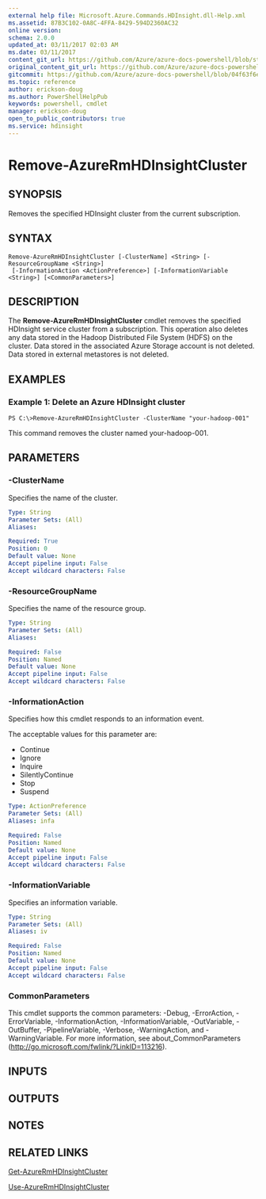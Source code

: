 ```yaml
---
external help file: Microsoft.Azure.Commands.HDInsight.dll-Help.xml
ms.assetid: 87B3C102-0A8C-4FFA-8429-594D2360AC32
online version:
schema: 2.0.0
updated_at: 03/11/2017 02:03 AM
ms.date: 03/11/2017
content_git_url: https://github.com/Azure/azure-docs-powershell/blob/staging/azureps-cmdlets-docs/ResourceManager/AzureRM.HDInsight/v2.7.0/Remove-AzureRmHDInsightCluster.md
original_content_git_url: https://github.com/Azure/azure-docs-powershell/blob/staging/azureps-cmdlets-docs/ResourceManager/AzureRM.HDInsight/v2.7.0/Remove-AzureRmHDInsightCluster.md
gitcommit: https://github.com/Azure/azure-docs-powershell/blob/04f63f6e685743ace2c57eb157574e34e8610b1c
ms.topic: reference
author: erickson-doug
ms.author: PowerShellHelpPub
keywords: powershell, cmdlet
manager: erickson-doug
open_to_public_contributors: true
ms.service: hdinsight
---
```


# Remove-AzureRmHDInsightCluster

## SYNOPSIS
Removes the specified HDInsight cluster from the current subscription.

## SYNTAX

```
Remove-AzureRmHDInsightCluster [-ClusterName] <String> [-ResourceGroupName <String>]
 [-InformationAction <ActionPreference>] [-InformationVariable <String>] [<CommonParameters>]
```

## DESCRIPTION
The **Remove-AzureRmHDInsightCluster** cmdlet removes the specified HDInsight service cluster from a subscription.
This operation also deletes any data stored in the Hadoop Distributed File System (HDFS) on the cluster.
Data stored in the associated Azure Storage account is not deleted.
Data stored in external metastores is not deleted.

## EXAMPLES

### Example 1: Delete an Azure HDInsight cluster
```
PS C:\>Remove-AzureRmHDInsightCluster -ClusterName "your-hadoop-001"
```

This command removes the cluster named your-hadoop-001.

## PARAMETERS

### -ClusterName
Specifies the name of the cluster.

```yaml
Type: String
Parameter Sets: (All)
Aliases: 

Required: True
Position: 0
Default value: None
Accept pipeline input: False
Accept wildcard characters: False
```

### -ResourceGroupName
Specifies the name of the resource group.

```yaml
Type: String
Parameter Sets: (All)
Aliases: 

Required: False
Position: Named
Default value: None
Accept pipeline input: False
Accept wildcard characters: False
```

### -InformationAction
Specifies how this cmdlet responds to an information event.

The acceptable values for this parameter are:

- Continue
- Ignore
- Inquire
- SilentlyContinue
- Stop
- Suspend

```yaml
Type: ActionPreference
Parameter Sets: (All)
Aliases: infa

Required: False
Position: Named
Default value: None
Accept pipeline input: False
Accept wildcard characters: False
```

### -InformationVariable
Specifies an information variable.

```yaml
Type: String
Parameter Sets: (All)
Aliases: iv

Required: False
Position: Named
Default value: None
Accept pipeline input: False
Accept wildcard characters: False
```

### CommonParameters
This cmdlet supports the common parameters: -Debug, -ErrorAction, -ErrorVariable, -InformationAction, -InformationVariable, -OutVariable, -OutBuffer, -PipelineVariable, -Verbose, -WarningAction, and -WarningVariable. For more information, see about_CommonParameters (http://go.microsoft.com/fwlink/?LinkID=113216).

## INPUTS

## OUTPUTS

## NOTES

## RELATED LINKS

[Get-AzureRmHDInsightCluster](./Get-AzureRmHDInsightCluster.md)

[Use-AzureRmHDInsightCluster](./Use-AzureRmHDInsightCluster.md)


